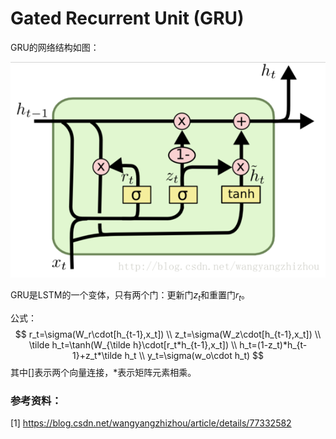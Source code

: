 # Gated Recurrent Unit (GRU)

GRU的网络结构如图：

 ![img](../image_storage/GRU.png) 

GRU是LSTM的一个变体，只有两个门：更新门$z_t$和重置门$r_t$。

公式：
$$
r_t=\sigma(W_r\cdot[h_{t-1},x_t]) \\
z_t=\sigma(W_z\cdot[h_{t-1},x_t]) \\
\tilde h_t=\tanh(W_{\tilde h}\cdot[r_t*h_{t-1},x_t]) \\
h_t=(1-z_t)*h_{t-1}+z_t*\tilde h_t \\
y_t=\sigma(w_o\cdot h_t)
$$
其中[]表示两个向量连接，*表示矩阵元素相乘。



### 参考资料：

[1] https://blog.csdn.net/wangyangzhizhou/article/details/77332582